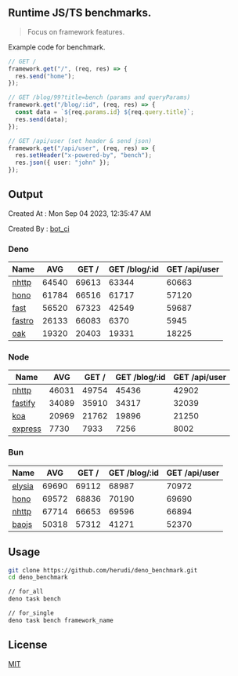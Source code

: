 ## Runtime JS/TS benchmarks.

> Focus on framework features.

Example code for benchmark.
```ts
// GET /
framework.get("/", (req, res) => {
  res.send("home");
});

// GET /blog/99?title=bench (params and queryParams)
framework.get("/blog/:id", (req, res) => {
  const data = `${req.params.id} ${req.query.title}`;
  res.send(data);
});

// GET /api/user (set header & send json)
framework.get("/api/user", (req, res) => {
  res.setHeader("x-powered-by", "bench");
  res.json({ user: "john" });
});
```

## Output
Created At : Mon Sep 04 2023, 12:35:47 AM

Created By : [bot_ci](https://github.com/herudi/deno_benchmarks/commits?author=github-actions%5Bbot%5D)


### Deno
|Name|AVG|GET /|GET /blog/:id|GET /api/user|
|----|----|----|----|----|
|[nhttp](https://github.com/nhttp/nhttp)|64540|69613|63344|60663|
|[hono](https://github.com/honojs/hono)|61784|66516|61717|57120|
|[fast](https://github.com/danteissaias/fast)|56520|67323|42549|59687|
|[fastro](https://github.com/fastrodev/fastro)|26133|66083|6370|5945|
|[oak](https://github.com/oakserver/oak)|19320|20403|19331|18225|
  


### Node
|Name|AVG|GET /|GET /blog/:id|GET /api/user|
|----|----|----|----|----|
|[nhttp](https://github.com/nhttp/nhttp)|46031|49754|45436|42902|
|[fastify](https://github.com/fastify/fastify)|34089|35910|34317|32039|
|[koa](https://github.com/koajs/koa)|20969|21762|19896|21250|
|[express](https://github.com/expressjs/express)|7730|7933|7256|8002|
  


### Bun
|Name|AVG|GET /|GET /blog/:id|GET /api/user|
|----|----|----|----|----|
|[elysia](https://github.com/elysiajs/elysia)|69690|69112|68987|70972|
|[hono](https://github.com/honojs/hono)|69572|68836|70190|69690|
|[nhttp](https://github.com/nhttp/nhttp)|67714|66653|69596|66894|
|[baojs](https://github.com/mattreid1/baojs)|50318|57312|41271|52370|
  



## Usage

```bash
git clone https://github.com/herudi/deno_benchmark.git
cd deno_benchmark

// for_all
deno task bench

// for_single
deno task bench framework_name
```

## License

[MIT](LICENSE)


